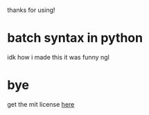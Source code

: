 thanks for using!


# batch syntax in python
idk how i made this
it was funny ngl

# bye
 
get the mit license [here](https://mit-license.org)
